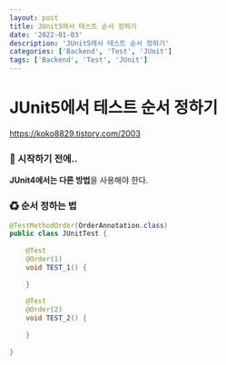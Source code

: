 ```yaml
---
layout: post
title: JUnit5에서 테스트 순서 정하기
date: '2022-01-03'
description: 'JUnit5에서 테스트 순서 정하기'
categories: ['Backend', 'Test', 'JUnit']
tags: ['Backend', 'Test', 'JUnit']
---
```

# JUnit5에서 테스트 순서 정하기

https://koko8829.tistory.com/2003

### 🎊 시작하기 전에..

**JUnit4에서는 다른 방법**을 사용해야 한다.

### ♻ 순서 정하는 법

```java
@TestMethodOrder(OrderAnnotation.class)
public class JUnitTest {
    
    @Test
    @Order(1)
    void TEST_1() {
        
    }
    
    @Test
    @Order(2)
    void TEST_2() {
        
    }
    
}
```

